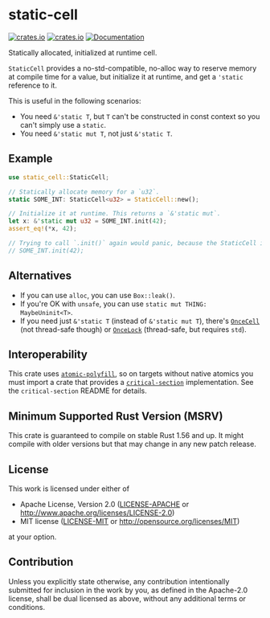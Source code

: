 # static-cell
[![crates.io](https://img.shields.io/crates/d/static_cell.svg)](https://crates.io/crates/static_cell)
[![crates.io](https://img.shields.io/crates/v/static_cell.svg)](https://crates.io/crates/static_cell)
[![Documentation](https://docs.rs/static_cell/badge.svg)](https://docs.rs/static_cell)

Statically allocated, initialized at runtime cell.

`StaticCell` provides a no-std-compatible, no-alloc way to reserve memory at compile time for
a value, but initialize it at runtime, and get a `'static` reference to it.

This is useful in the following scenarios:

- You need `&'static T`, but `T` can't be constructed in const context so you can't simply use a `static`.
- You need `&'static mut T`, not just `&'static T`.

## Example

```rust
use static_cell::StaticCell;

// Statically allocate memory for a `u32`.
static SOME_INT: StaticCell<u32> = StaticCell::new();

// Initialize it at runtime. This returns a `&'static mut`.
let x: &'static mut u32 = SOME_INT.init(42);
assert_eq!(*x, 42);

// Trying to call `.init()` again would panic, because the StaticCell is already initialized.
// SOME_INT.init(42);
```

## Alternatives

- If you can use `alloc`, you can use `Box::leak()`.
- If you're OK with `unsafe`, you can use `static mut THING: MaybeUninit<T>`.
- If you need just `&'static T` (instead of `&'static mut T`), there's [`OnceCell`](https://doc.rust-lang.org/stable/core/cell/struct.OnceCell.html) (not thread-safe though) or [`OnceLock`](https://doc.rust-lang.org/stable/std/sync/struct.OnceLock.html) (thread-safe, but requires `std`).

## Interoperability

This crate uses [`atomic-polyfill`](https://github.com/embassy-rs/atomic-polyfill), so on targets without native
atomics you must import a crate that provides a [`critical-section`](https://github.com/rust-embedded/critical-section) 
implementation. See the `critical-section` README for details.

## Minimum Supported Rust Version (MSRV)

This crate is guaranteed to compile on stable Rust 1.56 and up. It might compile with
older versions but that may change in any new patch release.

## License

This work is licensed under either of

- Apache License, Version 2.0 ([LICENSE-APACHE](LICENSE-APACHE) or
  <http://www.apache.org/licenses/LICENSE-2.0>)
- MIT license ([LICENSE-MIT](LICENSE-MIT) or <http://opensource.org/licenses/MIT>)

at your option.

## Contribution

Unless you explicitly state otherwise, any contribution intentionally submitted
for inclusion in the work by you, as defined in the Apache-2.0 license, shall be
dual licensed as above, without any additional terms or conditions.
